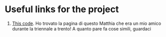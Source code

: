 # Useful links for the project

1. [This code](https://github.com/paintception/Deep-Transfer-Learning-for-Art-Classification-Problems). Ho trovato la pagina di questo Matthia che era un mio amico durante la triennale a trento! A quanto pare fa cose simili, guardaci

